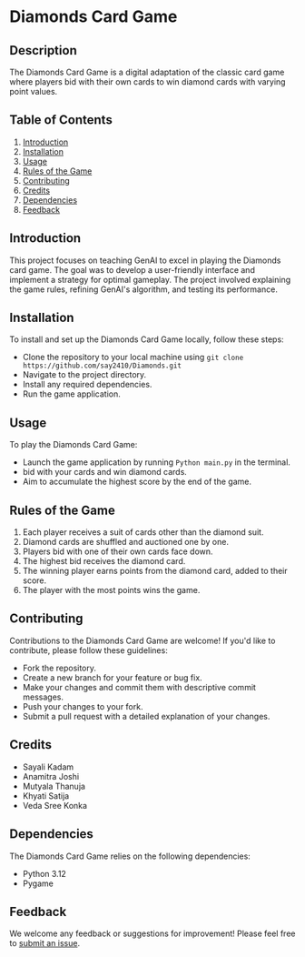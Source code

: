 # Diamonds Card Game

## Description
The Diamonds Card Game is a digital adaptation of the classic card game where players bid with their own cards to win diamond cards with varying point values.

## Table of Contents
1. [Introduction](#Introduction)
2. [Installation](#installation)
3. [Usage](#usage)
4. [Rules of the Game](#RulesOfTheGame)
5. [Contributing](#contributing)
6. [Credits](#credits)
7. [Dependencies](#dependencies)
8. [Feedback](#feedback)

## Introduction
This project focuses on teaching GenAI to excel in playing the Diamonds card game. The goal was to develop a user-friendly interface and implement a strategy for optimal gameplay. The project involved explaining the game rules, refining GenAI's algorithm, and testing its performance.

## Installation
To install and set up the Diamonds Card Game locally, follow these steps:
- Clone the repository to your local machine using `git clone https://github.com/say2410/Diamonds.git`
- Navigate to the project directory.
- Install any required dependencies.
- Run the game application.

## Usage
To play the Diamonds Card Game:
- Launch the game application by running `Python main.py` in the terminal.
-  bid with your cards and win diamond cards.
- Aim to accumulate the highest score by the end of the game.

## Rules of the Game
1. Each player receives a suit of cards other than the diamond suit.
2. Diamond cards are shuffled and auctioned one by one.
3. Players bid with one of their own cards face down.
4. The highest bid receives the diamond card.
5. The winning player earns points from the diamond card, added to their score.
6. The player with the most points wins the game.

## Contributing
Contributions to the Diamonds Card Game are welcome! If you'd like to contribute, please follow these guidelines:
- Fork the repository.
- Create a new branch for your feature or bug fix.
- Make your changes and commit them with descriptive commit messages.
- Push your changes to your fork.
- Submit a pull request with a detailed explanation of your changes.

## Credits
- Sayali Kadam
- Anamitra Joshi
- Mutyala Thanuja
- Khyati Satija
- Veda Sree Konka


## Dependencies
The Diamonds Card Game relies on the following dependencies:
- Python 3.12
- Pygame

## Feedback
We welcome any feedback or suggestions for improvement! Please feel free to [submit an issue](https://github.com/say2410/Diamonds/issues).
